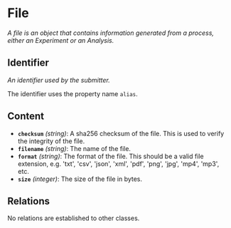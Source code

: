 # File

*A file is an object that contains information generated from a process, either an Experiment or an Analysis.*

## Identifier

*An identifier used by the submitter.*

The identifier uses the property name `alias`.

## Content

- **`checksum`** *(string)*: A sha256 checksum of the file. This is used to verify the integrity of the file.
- **`filename`** *(string)*: The name of the file.
- **`format`** *(string)*: The format of the file. This should be a valid file extension, e.g. 'txt', 'csv', 'json', 'xml', 'pdf', 'png', 'jpg', 'mp4', 'mp3', etc.
- **`size`** *(integer)*: The size of the file in bytes.

## Relations

No relations are established to other classes.
